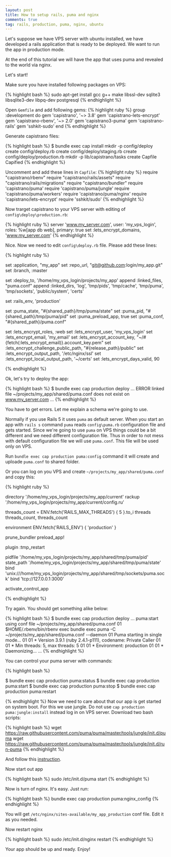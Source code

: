 ```yaml
---
layout: post
title: How to setup rails, puma and nginx
comments: true
tag: rails, production, puma, nginx, ubuntu
---
```


Let's suppose we have VPS server with ubuntu installed, we have developed a rails application that is ready to be deployed.
We want to run the app in production mode.

At the end of this tutorial we will have the app that uses puma and revealed to the world via nginx.

Let's start!

Make sure you have installed following packages on VPS:

{% highlight bash %}
sudo apt-get install gcc g++ make libssl-dev sqlite3 libsqlite3-dev libpq-dev postgresql
{% endhighlight %}


Open `Gemfile` and add following gems:
{% highlight ruby %}
group :development do
  gem 'capistrano', '~> 3.8'
  gem 'capistrano-lets-encrypt'
  gem 'capistrano-rbenv', '~> 2.0'
  gem 'capistrano3-puma'
  gem 'capistrano-rails'
  gem 'sshkit-sudo'
end
{% endhighlight %}

Generate capistrano files:

{% highlight bash %}
$ bundle exec cap install
mkdir -p config/deploy
create config/deploy.rb
create config/deploy/staging.rb
create config/deploy/production.rb
mkdir -p lib/capistrano/tasks
create Capfile
Capified
{% endhighlight %}

Uncomment and add these lines in `Capfile`:
{% highlight ruby %}
require "capistrano/rbenv"
require "capistrano/rails/assets"
require "capistrano/rails/migrations"
require "capistrano/bundler"
require 'capistrano/puma'
require 'capistrano/puma/jungle'
require 'capistrano/puma/workers'
require 'capistrano/puma/nginx'
require 'capistrano/lets-encrypt'
require 'sshkit/sudo'
{% endhighlight %}

Now trarget capistrano to your VPS server with editing of `config\deploy\production.rb`:

{% highlight ruby %}
server 'www.my_server.com', user: 'my_vps_login', roles: %w[app db web], primary: true
set :lets_encrypt_domains, 'www.my_server.com'
{% endhighlight %}

Nice. Now we need to edit `config\deploy.rb` file. Please add these lines:

{% highlight ruby %}

set :application, "my_app"
set :repo_url, "git@github.com:login/my_app.git"
set :branch, :master

set :deploy_to, '/home/my_vps_login/projects/my_app'
append :linked_files, "puma.conf"
append :linked_dirs, 'log', 'tmp/pids', 'tmp/cache', 'tmp/puma', 'tmp/sockets', 'public/system', 'certs'

set :rails_env, 'production'

set :puma_state, "#{shared_path}/tmp/puma/state"
set :puma_pid, "#{shared_path}/tmp/puma/pid"
set :puma_preload_app, true
set :puma_conf, "#{shared_path}/puma.conf"

set :lets_encrypt_roles, :web
set :lets_encrypt_user, 'my_vps_login'
set :lets_encrypt_email, 'my_email'
set :lets_encrypt_account_key, "~/#{fetch(:lets_encrypt_email)}.account_key.pem"
set :lets_encrypt_challenge_public_path, "#{release_path}/public"
set :lets_encrypt_output_path, '/etc/nginx/ssl'
set :lets_encrypt_local_output_path, '~/certs'
set :lets_encrypt_days_valid, 90

{% endhighlight %}

Ok, let's try to deploy the app:

{% highlight bash %}
$ bundle exec cap production deploy
...
ERROR linked file ~/projects/my_app/shared/puma.conf does not exist on www.my_server.com
...
{% endhighlight %}

You have to get errors. Let me explain a schema we're going to use.

Normally if you use Rails 5 it uses `puma` as default server.  When you start an app with `rails s` command `puma` reads `config\puma.rb` configuration file and gets started.
Since we're going to use `puma` on VPS things could be a bit different and we need different configuration file.
Thus in order to not mess with default configuration file we will use `puma.conf`. This file will be used only on VPS.

Run `bundle exec cap production puma:config` command it will create and uploade `puma.conf` to shared folder.

Or you can log on you VPS and create `~/projects/my_app/shared/puma.conf` and copy this:


{% highlight ruby %}

directory '/home/my_vps_login/projects/my_app/current'
rackup '/home/my_vps_login/projects/my_app/current/config.ru'

threads_count = ENV.fetch('RAILS_MAX_THREADS') { 5 }.to_i
threads threads_count, threads_count

environment ENV.fetch('RAILS_ENV') { 'production' }

prune_bundler
preload_app!

plugin :tmp_restart

pidfile '/home/my_vps_login/projects/my_app/shared/tmp/puma/pid'
state_path '/home/my_vps_login/projects/my_app/shared/tmp/puma/state'
bind 'unix:///home/my_vps_login/projects/my_app/shared/tmp/sockets/puma.sock'
bind 'tcp://127.0.0.1:3000'

activate_control_app

{% endhighlight %}


Try again. You should get something alike below:


{% highlight bash %}
$ bundle exec cap production deploy
...
 puma:start
      using conf file ~/projects/my_app/shared/puma.conf
      01 $HOME/.rbenv/bin/rbenv exec bundle exec puma -C ~/projects/my_app/shared/puma.conf --daemon
      01 Puma starting in single mode...
      01
      01 * Version 3.9.1 (ruby 2.4.1-p111), codename: Private Caller
      01
      01 * Min threads: 5, max threads: 5
      01
      01 * Environment: production
      01
      01 * Daemonizing...
...
{% endhighlight %}

You can control your puma server with commands:

{% highlight bash %}

$ bundle exec cap production puma:status
$ bundle exec cap production puma:start
$ bundle exec cap production puma:stop
$ bundle exec cap production puma:restart

{% endhighlight %}
Now we need to care about that our app is get started on system boot. For this we use jungle.
Do not use `cap production puma:jungle:install` instead  log in on VPS server. Download two bash scripts:

{% highlight bash %}
wget https://raw.githubusercontent.com/puma/puma/master/tools/jungle/init.d/puma
wget https://raw.githubusercontent.com/puma/puma/master/tools/jungle/init.d/run-puma
{% endhighlight %}

And follow this [instruction](https://github.com/puma/puma/tree/master/tools/jungle/init.d).

Now start out app

{% highlight bash %}
sudo /etc/init.d/puma start
{% endhighlight %}

Now is turn of nginx. It's easy. Just run:

{% highlight bash %}
bundle exec cap production puma:nginx_config
{% endhighlight %}

You will get `/etc/nginx/sites-available/my_app_production` conf file. Edit it as you needed.

Now restart nginx

{% highlight bash %}
sudo /etc/init.d/nginx restart
{% endhighlight %}

Your app should be up and ready. Enjoy!

